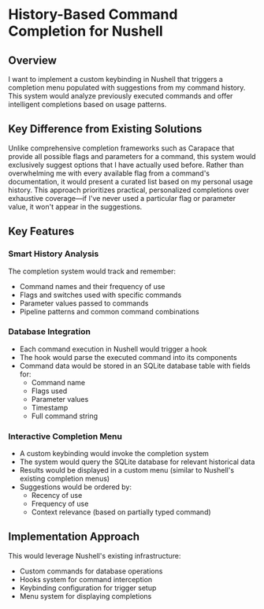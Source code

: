 # History-Based Command Completion for Nushell

## Overview
I want to implement a custom keybinding in Nushell that triggers a completion menu populated with suggestions from my command history. This system would analyze previously executed commands and offer intelligent completions based on usage patterns.

## Key Difference from Existing Solutions
Unlike comprehensive completion frameworks such as Carapace that provide all possible flags and parameters for a command, this system would exclusively suggest options that I have actually used before. Rather than overwhelming me with every available flag from a command's documentation, it would present a curated list based on my personal usage history. This approach prioritizes practical, personalized completions over exhaustive coverage—if I've never used a particular flag or parameter value, it won't appear in the suggestions.

## Key Features

### Smart History Analysis
The completion system would track and remember:
- Command names and their frequency of use
- Flags and switches used with specific commands
- Parameter values passed to commands
- Pipeline patterns and common command combinations

### Database Integration
- Each command execution in Nushell would trigger a hook
- The hook would parse the executed command into its components
- Command data would be stored in an SQLite database table with fields for:
  - Command name
  - Flags used
  - Parameter values
  - Timestamp
  - Full command string

### Interactive Completion Menu
- A custom keybinding would invoke the completion system
- The system would query the SQLite database for relevant historical data
- Results would be displayed in a custom menu (similar to Nushell's existing completion menus)
- Suggestions would be ordered by:
  - Recency of use
  - Frequency of use
  - Context relevance (based on partially typed command)

## Implementation Approach
This would leverage Nushell's existing infrastructure:
- Custom commands for database operations
- Hooks system for command interception
- Keybinding configuration for trigger setup
- Menu system for displaying completions
